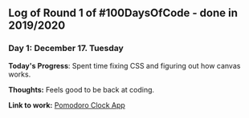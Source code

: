 
## Log of Round 1 of #100DaysOfCode - done in 2019/2020

### Day 1: December 17. Tuesday

**Today's Progress**: Spent time fixing CSS and figuring out how canvas works.

**Thoughts:** Feels good to be back at coding.

**Link to work:** [Pomodoro Clock App](https://github.com/Kallaway/pomodoro-clock/commit/f7590d1e8180bd63167b04494710f27d50b13890)